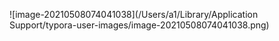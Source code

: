 ![image-20210508074041038](/Users/a1/Library/Application Support/typora-user-images/image-20210508074041038.png)